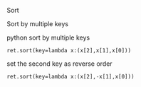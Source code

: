 Sort

Sort by multiple keys

python sort by multiple keys

```
ret.sort(key=lambda x:(x[2],x[1],x[0]))
```

set the second key as reverse order

```
ret.sort(key=lambda x:(x[2],-x[1],x[0]))
```

